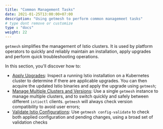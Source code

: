 ```yaml
---
title: "Common Management Tasks"
date: 2021-01-25T13:00:00+07:00
description: "Using getmesh to perform common managemeet tasks"
# type dont remove or customize
type : "docs"
weight: 22
---
```


`getmesh` simplifies the management of Istio clusters. It is used by platform operators to quickly and reliably maintain an installation, apply upgrades and perform quick troubleshooting operations.

In this section, you'll discover how to:

- [Apply Upgrades](/TODO): Inspect a running Istio installation on a Kubernetes cluster to determine if there are applicable upgrades.  You can then acquire the updated Istio binaries and apply the upgrade using `getmesh`;
- [Manage Multiple Clusters and Versions](/TODO): Use a single `getmesh` instance to manage multiple clusters, and to switch quickly and safely between different `istioctl` clients.  `getmesh` will always check version compatibility to avoid user errors;
- [Validate Istio Configurations](/TODO): Use `getmesh config-validate` to check both applied configuration and pending changes, using a broad set of validation checks

